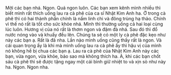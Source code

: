 Mời các bạn nhá. Ngon. Quá ngon luôn. Các bạn xem kênh mình nhiều thì biết mình rất thích uống lau ra cà phê của ca sĩ Nhật Kim Anh ha. Ở trong cà phê thì có hai thành phần chính là nấm linh chi và đông trùng hạ thảo. Chính vì thế nó rất là tốt cho sức khỏe nhá. Mình thì thường uống cả hai loại cùng lúc luôn. Hương vị của nó rất là thơm ngon và đậm đà nhá. Sau đó thì đổ nước nóng vào và khuấy đều lên. Chúng ta sẽ có một ly cà phê đặc kẹo như này các bạn ạ. Rất là đã nha. Lần nào mình uống cũng thấy rất là ngon. Và cái quan trọng ấy là khi mà mình uống lau ra cà phê ấy thì hậu vị của mình nó không hề bị chua các bạn ạ. Lau ra cà phê của Nhật Kim Anh này các bạn, vừa ngon, vừa khỏe, bảo sao mà không thích ha. À, khi các bạn chốt sáu cà phê thì sẽ được tặng ngay một cái bình giữ nhiệt to và xịn sò như này ha. Ngon. Ngon nha.
